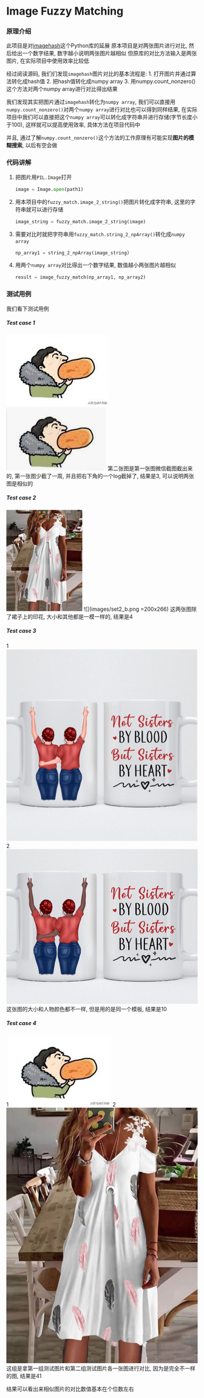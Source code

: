 # Image Fuzzy Matching    

### 原理介绍 
此项目是对[imagehash](https://github.com/JohannesBuchner/imagehash)这个Python库的延展
原本项目是对两张图片进行对比, 然后给出一个数字结果, 数字越小说明两张图片越相似
但原库的对比方法输入是两张图片, 在实际项目中使用效率比较低

经过阅读源码, 我们们发现`imagehash`图片对比的基本流程是:
	1. 打开图片并通过算法转化成hash值
	2. 把hash值转化成numpy array
	3. 用numpy.count_nonzero()这个方法对两个numpy array进行对比得出结果

我们发现其实把图片通过`imagehash`转化为`numpy array`, 我们可以直接用`numpy.count_nonzero()`对两个`numpy array`进行对比也可以得到同样结果, 在实际项目中我们可以直接把这个`numpy array`可以转化成字符串并进行存储(字节长度小于100), 这样就可以提高使用效率, 具体方法在项目代码中

并且, 通过了解`numpy.count_nonzero()`这个方法的工作原理有可能实现**图片的模糊搜索**, 以后有空会做

### 代码讲解 
1. 把图片用`PIL.Image`打开
	```python
	image = Image.open(path1)
	```
2. 用本项目中的`fuzzy_match.image_2_string()`把图片转化成字符串, 这里的字符串就可以进行存储
    ```python
    image_string = fuzzy_match.image_2_string(image)
    ```
3. 需要对比时就把字符串用`fuzzy_match.string_2_npArray()`转化成`numpy array`
    ```python
    np_array1 = string_2_npArray(image_string)
    ```
4. 用两个`numpy array`对比得出一个数字结果, 数值越小两张图片越相似
    ```python
    result = image_fuzzy_match(np_array1, np_array2)
    ```

### 测试用例 
我们看下测试用例

##### Test case 1  
![](images/set1_a.png)
![](images/set1_b.png)
第二张图是第一张图微信截图截出来的, 第一张图少截了一周, 并且把右下角的一个log截掉了, 结果是3, 可以说明两张图是相似的

##### Test case 2   
 <img src="images/set2_a.png" width="200" height="266">
![](images/set2_b.png =200x266)
这两张图除了裙子上的印花, 大小和其他都是一模一样的, 结果是4

##### Test case 3   
1![](images/set3_a.png)
2![](images/set3_b.png)
这张图的大小和人物颜色都不一样, 但是用的是同一个模板, 结果是10

##### Test case 4   
1![](images/set1_a.png)
2![](images/set2_a.png)
这组是拿第一组测试图片和第二组测试图片各一张图进行对比, 因为是完全不一样的图, 结果是41

结果可以看出来相似图片的对比数值基本在个位数左右